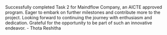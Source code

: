 Successfully completed Task 2 for Maindflow Company, an AICTE approved program. Eager to embark on further milestones and contribute more to the project. Looking forward to continuing the journey with enthusiasm and dedication. Grateful for the opportunity to be part of such an innovative endeavor. - Thota Reshitha
